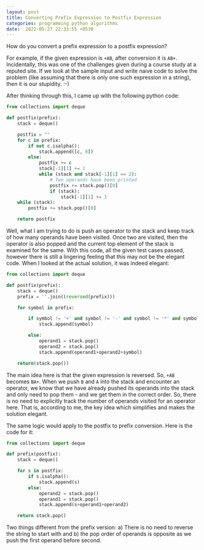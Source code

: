 ```yaml
---
layout: post
title: Converting Prefix Expression to Postfix Expression
categories: programming python algorithms
date:  2022-05-27 22:33:55 +0530
---
```


How do you convert a prefix expression to a postfix expression?

For example, if the given expression is `+AB`, after conversion it is `AB+`. Incidentally, this was one of the challenges given during a course study at a reputed site. If we look at the sample input and write naive code to solve the problem (like assuming that there is only one such expression in a string), then it is our stupidity. :-)

After thinking through this, I came up with the following python code:

```python
from collections import deque

def postfix(prefix):
    stack = deque()

    postfix = ""
    for c in prefix:
        if not c.isalpha():
            stack.append([c, 0])
        else:
            postfix += c
            stack[-1][1] += 1
            while (stack and stack[-1][1] == 2):
                # Two operands have been printed
                postfix += stack.pop()[0]
                if (stack):
                    stack[-1][1] += 1
    while (stack):
        postfix += stack.pop()[0]

    return postfix
```

Well, what I am trying to do is push an operator to the stack and keep track of how many operands have been visited. Once two are visited, then the operator is also popped and the current top element of the stack is examined for the same. With this code, all the given test cases passed, however there is still a lingering feeling that this may not be the elegant code. When I looked at the actual solution, it was indeed elegant:

```python
from collections import deque

def postfix(prefix):
    stack = deque()
    prefix = ''.join((reversed(prefix)))

    for symbol in prefix:

        if symbol != '+' and symbol != '-' and symbol != '*' and symbol != '/':
            stack.append(symbol)

        else:
            operand1 = stack.pop()
            operand2 = stack.pop()
            stack.append(operand1+operand2+symbol)

    return(stack.pop())
```

The main idea here is that the given expression is reversed. So, `+AB` becomes `BA+`. When we push `B` and `A` into the stack and encounter an operator, we know that we have already pushed its operands into the stack and only need to pop them - and we get them in the correct order. So, there is no need to explicitly track the number of operands visited for an operator here. That is, according to me, the key idea which simplifies and makes the solution elegant.

The same logic would apply to the postfix to prefix conversion. Here is the code for it:

```python
from collections import deque

def prefix(postfix):
    stack = deque()

    for s in postfix:
        if s.isalpha():
            stack.append(s)
        else:
            operand2 = stack.pop()
            operand1 = stack.pop()
            stack.append(s+operand1+operand2)

    return stack.pop()
```

Two things different from the prefix version: a) There is no need to reverse the string to start with and b) the pop order of operands is opposite as we push the first operand before second.
